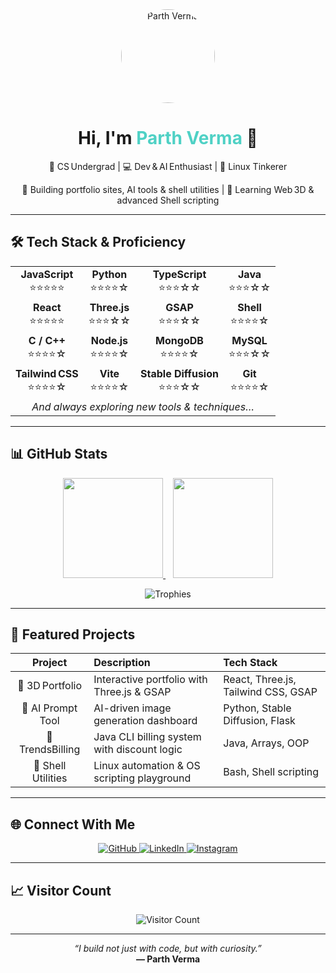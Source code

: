 <!-- ====== PROFILE HEADER ====== -->
<div align="center">
  <img src="https://raw.githubusercontent.com/Parthverma2409/Parthverma2409/main/assets/profile.png" width="150" style="border-radius:50%;" alt="Parth Verma">
  <h1>Hi, I'm <span style="color:#4FD1C5;">Parth Verma</span> 👋</h1>
  <p>🧠 CS Undergrad | 💻 Dev & AI Enthusiast | 🐧 Linux Tinkerer</p>
  <p>🔭 Building portfolio sites, AI tools & shell utilities | 🌱 Learning Web 3D & advanced Shell scripting</p>
</div>

---

<!-- ====== TECH STACK ====== -->
## 🛠️ Tech Stack & Proficiency

<table width="100%" cellpadding="10">
  <tr align="center">
    <td><strong>JavaScript</strong><br>⭐️⭐️⭐️⭐️⭐️</td>
    <td><strong>Python</strong><br>⭐️⭐️⭐️⭐️☆</td>
    <td><strong>TypeScript</strong><br>⭐️⭐️⭐️☆☆</td>
    <td><strong>Java</strong><br>⭐️⭐️⭐️☆☆</td>
  </tr>
  <tr align="center">
    <td><strong>React</strong><br>⭐️⭐️⭐️⭐️⭐️</td>
    <td><strong>Three.js</strong><br>⭐️⭐️⭐️☆☆</td>
    <td><strong>GSAP</strong><br>⭐️⭐️⭐️☆☆</td>
    <td><strong>Shell</strong><br>⭐️⭐️⭐️⭐️☆</td>
  </tr>
  <tr align="center">
    <td><strong>C / C++</strong><br>⭐️⭐️⭐️⭐️☆</td>
    <td><strong>Node.js</strong><br>⭐️⭐️⭐️⭐️☆</td>
    <td><strong>MongoDB</strong><br>⭐️⭐️⭐️⭐️☆</td>
    <td><strong>MySQL</strong><br>⭐️⭐️⭐️☆☆</td>
  </tr>
  <tr align="center">
    <td><strong>Tailwind CSS</strong><br>⭐️⭐️⭐️⭐️☆</td>
    <td><strong>Vite</strong><br>⭐️⭐️⭐️⭐️☆</td>
    <td><strong>Stable Diffusion</strong><br>⭐️⭐️⭐️☆☆</td>
    <td><strong>Git</strong><br>⭐️⭐️⭐️⭐️☆</td>
  </tr>
  <tr align="center">
    <td colspan="4"><em>And always exploring new tools & techniques…</em></td>
  </tr>
</table>

---

<!-- ====== GITHUB STATS ====== -->
## 📊 GitHub Stats

<p align="center">
  <a href="https://github.com/Parthverma2409">
    <img src="https://github-readme-stats.vercel.app/api?username=Parthverma2409&show_icons=true&theme=radical&hide_border=true" height="160" />
  </a>
  &nbsp;&nbsp;
  <a href="https://github.com/Parthverma2409">
    <img src="https://github-readme-streak-stats.herokuapp.com/?user=Parthverma2409&theme=radical&hide_border=true" height="160" />
  </a>
</p>

<p align="center">
  <img src="https://github-profile-trophy.vercel.app/?username=Parthverma2409&theme=gruvbox&column=7&margin-w=5" alt="Trophies" />
</p>

---

<!-- ====== PROJECT HIGHLIGHTS ====== -->
## 🚀 Featured Projects

| Project | Description                                      | Tech Stack                                    |
|:-------:|:-------------------------------------------------|:-----------------------------------------------|
| 🎨 3D Portfolio  | Interactive portfolio with Three.js & GSAP   | React, Three.js, Tailwind CSS, GSAP           |
| 🧠 AI Prompt Tool | AI-driven image generation dashboard        | Python, Stable Diffusion, Flask                |
| 🛒 TrendsBilling  | Java CLI billing system with discount logic | Java, Arrays, OOP                              |
| 🐧 Shell Utilities| Linux automation & OS scripting playground   | Bash, Shell scripting                          |

---

<!-- ====== SOCIAL / CONTACT ====== -->
## 🌐 Connect With Me

<p align="center">
  <a href="https://github.com/Parthverma2409">
    <img src="https://img.shields.io/badge/GitHub-181717?style=for-the-badge&logo=github&logoColor=white" alt="GitHub" />
  </a>
  <a href="https://linkedin.com/in/parth-verma-472110353">
    <img src="https://img.shields.io/badge/LinkedIn-0077B5?style=for-the-badge&logo=linkedin&logoColor=white" alt="LinkedIn" />
  </a>
  <a href="https://instagram.com/ur_narrator_4evr">
    <img src="https://img.shields.io/badge/Instagram-E4405F?style=for-the-badge&logo=instagram&logoColor=white" alt="Instagram" />
  </a>
</p>

---

<!-- ====== VISITOR COUNTER ====== -->
## 📈 Visitor Count

<p align="center">
  <img src="https://komarev.com/ghpvc/?username=Parthverma2409&color=blueviolet&style=flat-square" alt="Visitor Count" />
</p>

---

<p align="center">
  <em>“I build not just with code, but with curiosity.”</em><br>
  <strong>— Parth Verma</strong>
</p>
